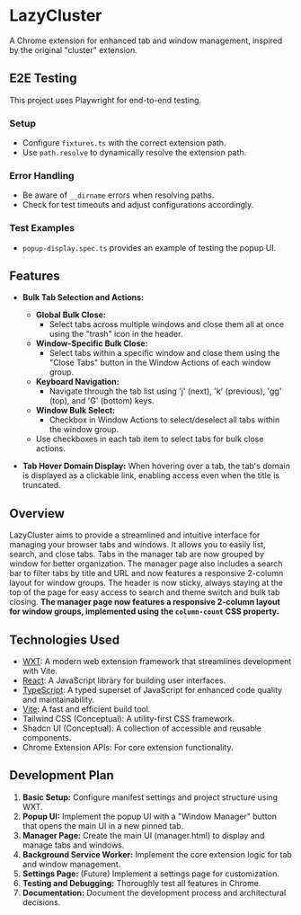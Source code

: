 # LazyCluster

A Chrome extension for enhanced tab and window management, inspired by the original "cluster" extension.

## E2E Testing

This project uses Playwright for end-to-end testing.

### Setup

- Configure `fixtures.ts` with the correct extension path.
- Use `path.resolve` to dynamically resolve the extension path.

### Error Handling

- Be aware of `__dirname` errors when resolving paths.
- Check for test timeouts and adjust configurations accordingly.

### Test Examples

- `popup-display.spec.ts` provides an example of testing the popup UI.

## Features

- **Bulk Tab Selection and Actions:**

  - **Global Bulk Close:**
    - Select tabs across multiple windows and close them all at once using the "trash" icon in the header.
  - **Window-Specific Bulk Close:**
    - Select tabs within a specific window and close them using the "Close Tabs" button in the Window Actions of each window group.
  - **Keyboard Navigation:**
    - Navigate through the tab list using 'j' (next), 'k' (previous), 'gg' (top), and 'G' (bottom) keys.
  - **Window Bulk Select:**
    - Checkbox in Window Actions to select/deselect all tabs within the window group.
  - Use checkboxes in each tab item to select tabs for bulk close actions.

- **Tab Hover Domain Display:** When hovering over a tab, the tab's domain is displayed as a clickable link, enabling access even when the title is truncated.

## Overview

LazyCluster aims to provide a streamlined and intuitive interface for managing your browser tabs and windows. It allows you to easily list, search, and close tabs. Tabs in the manager tab are now grouped by window for better organization. The manager page also includes a search bar to filter tabs by title and URL and now features a responsive 2-column layout for window groups.
The header is now sticky, always staying at the top of the page for easy access to search and theme switch and bulk tab closing.
**The manager page now features a responsive 2-column layout for window groups, implemented using the `column-count` CSS property.**

## Technologies Used

- [WXT](https://wxt.dev/): A modern web extension framework that streamlines development with Vite.
- [React](https://react.dev/): A JavaScript library for building user interfaces.
- [TypeScript](https://www.typescriptlang.org/): A typed superset of JavaScript for enhanced code quality and maintainability.
- [Vite](https://vitejs.dev/): A fast and efficient build tool.
- Tailwind CSS (Conceptual): A utility-first CSS framework.
- Shadcn UI (Conceptual): A collection of accessible and reusable components.
- Chrome Extension APIs: For core extension functionality.

## Development Plan

1.  **Basic Setup:** Configure manifest settings and project structure using WXT.
2.  **Popup UI:** Implement the popup UI with a "Window Manager" button that opens the main UI in a new pinned tab.
3.  **Manager Page:** Create the main UI (manager.html) to display and manage tabs and windows.
4.  **Background Service Worker:** Implement the core extension logic for tab and window management.
5.  **Settings Page:** (Future) Implement a settings page for customization.
6.  **Testing and Debugging:** Thoroughly test all features in Chrome.
7.  **Documentation:** Document the development process and architectural decisions.
